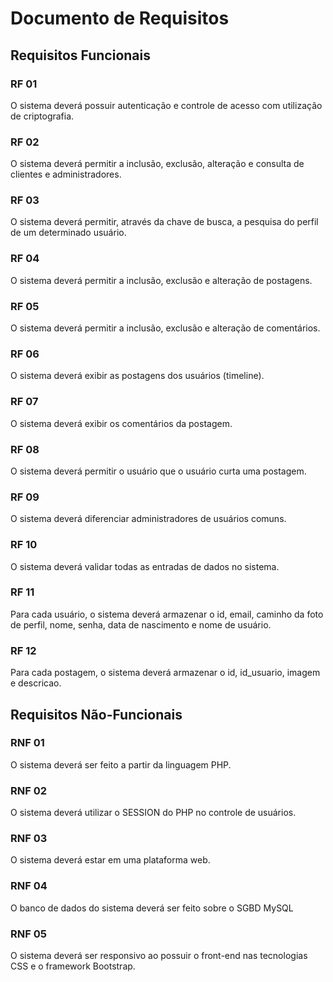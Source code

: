# Documento de Requisitos

## Requisitos Funcionais

### RF 01

O sistema deverá possuir autenticação e controle de acesso com utilização de criptografia.

### RF 02

O sistema deverá permitir a inclusão, exclusão, alteração e consulta de clientes e administradores.

### RF 03

O sistema deverá permitir, através da chave de busca, a pesquisa do perfil de um determinado usuário.

### RF 04

O sistema deverá permitir a inclusão, exclusão e alteração de postagens.

### RF 05

O sistema deverá permitir a inclusão, exclusão e alteração de comentários.

### RF 06

O sistema deverá exibir as postagens dos usuários (timeline).

### RF 07

O sistema deverá exibir os comentários da postagem.

### RF 08

O sistema deverá permitir o usuário que o usuário curta uma postagem.

### RF 09

O sistema deverá diferenciar administradores de usuários comuns.

### RF 10

O sistema deverá validar todas as entradas de dados no sistema.

### RF 11

Para cada usuário, o sistema deverá armazenar o id, email, caminho da foto de perfil, nome, senha, data de nascimento e nome de usuário.

### RF 12

Para cada postagem, o sistema deverá armazenar o id, id_usuario, imagem e descricao.

## Requisitos Não-Funcionais

### RNF 01
O sistema deverá ser feito a partir da linguagem PHP.

### RNF 02
O sistema deverá utilizar o SESSION do PHP no controle de usuários.

### RNF 03
O sistema deverá estar em uma plataforma web.

### RNF 04
O banco de dados do sistema deverá ser feito sobre o SGBD MySQL

### RNF 05
O sistema deverá ser responsivo ao possuir o front-end nas tecnologias CSS e o framework Bootstrap.
